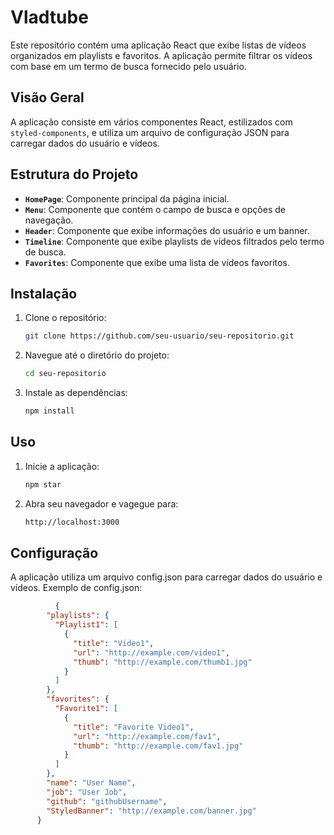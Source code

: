 # Vladtube

Este repositório contém uma aplicação React que exibe listas de vídeos organizados em playlists e favoritos. A aplicação permite filtrar os vídeos com base em um termo de busca fornecido pelo usuário.

## Visão Geral

A aplicação consiste em vários componentes React, estilizados com `styled-components`, e utiliza um arquivo de configuração JSON para carregar dados do usuário e vídeos.

## Estrutura do Projeto

- **`HomePage`**: Componente principal da página inicial.
- **`Menu`**: Componente que contém o campo de busca e opções de navegação.
- **`Header`**: Componente que exibe informações do usuário e um banner.
- **`Timeline`**: Componente que exibe playlists de vídeos filtrados pelo termo de busca.
- **`Favorites`**: Componente que exibe uma lista de vídeos favoritos.

## Instalação

1. Clone o repositório:
   ```bash
   git clone https://github.com/seu-usuario/seu-repositorio.git

2. Navegue até o diretório do projeto:
    ```bash
    cd seu-repositorio

3. Instale as dependências:
    ```bash
    npm install

## Uso

1. Inicie a aplicação:
    ```bash
    npm star

2. Abra seu navegador e vagegue para:
    ```bash
    http://localhost:3000

## Configuração

A aplicação utiliza um arquivo config.json para carregar dados do usuário e vídeos. Exemplo de config.json:

  ```json
            {
          "playlists": {
            "Playlist1": [
              {
                "title": "Video1",
                "url": "http://example.com/video1",
                "thumb": "http://example.com/thumb1.jpg"
              }
            ]
          },
          "favorites": {
            "Favorite1": [
              {
                "title": "Favorite Video1",
                "url": "http://example.com/fav1",
                "thumb": "http://example.com/fav1.jpg"
              }
            ]
          },
          "name": "User Name",
          "job": "User Job",
          "github": "githubUsername",
          "StyledBanner": "http://example.com/banner.jpg"
        }
